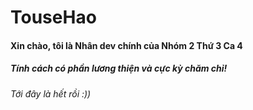 # TouseHao
#### Xin chào, tôi là Nhân dev chính của Nhóm 2 Thứ 3 Ca 4
##### Tính cách có phần lương thiện và cực kỳ chăm chỉ!
###### Tới đây là hết rồi :))
